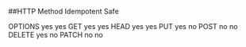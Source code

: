 
##HTTP Method	Idempotent	Safe

OPTIONS	  yes	yes
GET	      yes	yes
HEAD  	  yes	yes
PUT   	  yes	no
POST	    no	no
DELETE	  yes	no
PATCH	    no	no
